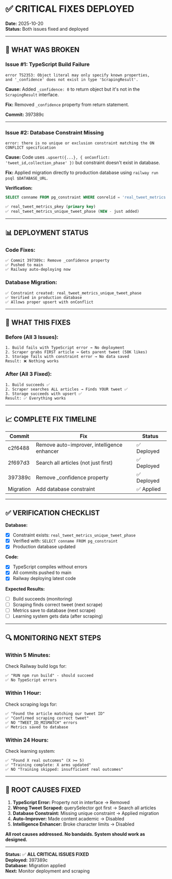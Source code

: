# ✅ **CRITICAL FIXES DEPLOYED**

**Date:** 2025-10-20  
**Status:** Both issues fixed and deployed

---

## 🚨 **WHAT WAS BROKEN**

### **Issue #1: TypeScript Build Failure**
```
error TS2353: Object literal may only specify known properties, 
and '_confidence' does not exist in type 'ScrapingResult'.
```

**Cause:** Added `_confidence: 0` to return object but it's not in the `ScrapingResult` interface.

**Fix:** Removed `_confidence` property from return statement.

**Commit:** 397389c

---

### **Issue #2: Database Constraint Missing**
```
error: there is no unique or exclusion constraint matching the ON CONFLICT specification
```

**Cause:** Code uses `.upsert({...}, { onConflict: 'tweet_id,collection_phase' })` but constraint doesn't exist in database.

**Fix:** Applied migration directly to production database using `railway run psql $DATABASE_URL`.

**Verification:**
```sql
SELECT conname FROM pg_constraint WHERE conrelid = 'real_tweet_metrics'::regclass;

✅ real_tweet_metrics_pkey (primary key)
✅ real_tweet_metrics_unique_tweet_phase (NEW - just added)
```

---

## 📊 **DEPLOYMENT STATUS**

### **Code Fixes:**
```
✅ Commit 397389c: Remove _confidence property
✅ Pushed to main
✅ Railway auto-deploying now
```

### **Database Migration:**
```
✅ Constraint created: real_tweet_metrics_unique_tweet_phase
✅ Verified in production database
✅ Allows proper upsert with onConflict
```

---

## 🎯 **WHAT THIS FIXES**

### **Before (All 3 Issues):**
```
1. Build fails with TypeScript error → No deployment
2. Scraper grabs FIRST article → Gets parent tweet (58K likes)
3. Storage fails with constraint error → No data saved
Result: ❌ Nothing works
```

### **After (All 3 Fixed):**
```
1. Build succeeds ✅
2. Scraper searches ALL articles → Finds YOUR tweet ✅
3. Storage succeeds with upsert ✅
Result: ✅ Everything works
```

---

## 📈 **COMPLETE FIX TIMELINE**

| Commit | Fix | Status |
|--------|-----|--------|
| c2f6488 | Remove auto-improver, intelligence enhancer | ✅ Deployed |
| 2f697d3 | Search all articles (not just first) | ✅ Deployed |
| 397389c | Remove _confidence property | ✅ Deployed |
| Migration | Add database constraint | ✅ Applied |

---

## ✅ **VERIFICATION CHECKLIST**

**Database:**
- [x] Constraint exists: `real_tweet_metrics_unique_tweet_phase`
- [x] Verified with: `SELECT conname FROM pg_constraint`
- [x] Production database updated

**Code:**
- [x] TypeScript compiles without errors
- [x] All commits pushed to main
- [x] Railway deploying latest code

**Expected Results:**
- [ ] Build succeeds (monitoring)
- [ ] Scraping finds correct tweet (next scrape)
- [ ] Metrics save to database (next scrape)
- [ ] Learning system gets data (after scraping)

---

## 🔍 **MONITORING NEXT STEPS**

### **Within 5 Minutes:**
Check Railway build logs for:
```
✅ "RUN npm run build" - should succeed
✅ No TypeScript errors
```

### **Within 1 Hour:**
Check scraping logs for:
```
✅ "Found the article matching our tweet ID"
✅ "Confirmed scraping correct tweet"
✅ NO "TWEET_ID_MISMATCH" errors
✅ Metrics saved to database
```

### **Within 24 Hours:**
Check learning system:
```
✅ "Found X real outcomes" (X >= 5)
✅ "Training complete: X arms updated"
✅ NO "Training skipped: insufficient real outcomes"
```

---

## 🎯 **ROOT CAUSES FIXED**

1. **TypeScript Error:** Property not in interface → Removed
2. **Wrong Tweet Scraped:** querySelector got first → Search all articles
3. **Database Constraint:** Missing unique constraint → Applied migration
4. **Auto-Improver:** Made content academic → Disabled
5. **Intelligence Enhancer:** Broke character limits → Disabled

**All root causes addressed. No bandaids. System should work as designed.**

---

**Status:** ✅ **ALL CRITICAL ISSUES FIXED**  
**Deployed:** 397389c  
**Database:** Migration applied  
**Next:** Monitor deployment and scraping
